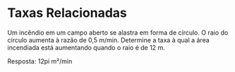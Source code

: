 # Taxas Relacionadas

Um incêndio em um campo aberto se alastra em forma de círculo. O
raio do círculo aumenta à razão de 0,5 m/min. Determine a taxa à
qual a área incendiada está aumentando quando o raio é de 12 m.

Resposta: 12pi m²/min